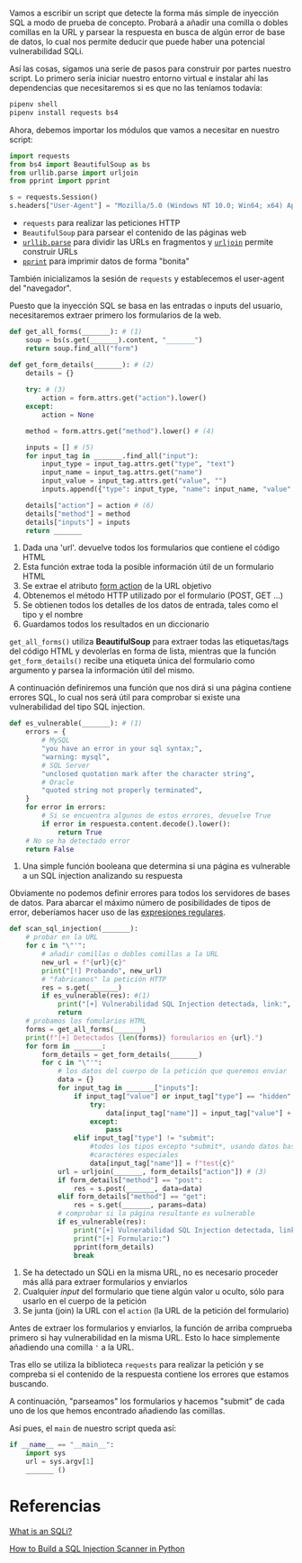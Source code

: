 Vamos a escribir un script que detecte la forma más simple de inyección SQL a modo de prueba de concepto. Probará a añadir una comilla o dobles comillas en la URL y parsear la respuesta en busca de algún error de base de datos, lo cual nos permite deducir que puede haber una potencial vulnerabilidad SQLi.

Así las cosas, sigamos una serie de pasos para construir por partes nuestro script. Lo primero sería iniciar nuestro entorno virtual e instalar ahí las dependencias que necesitaremos si es que no las teníamos todavía:

```sh
pipenv shell
pipenv install requests bs4
```

Ahora, debemos importar los módulos que vamos a necesitar en nuestro script:

```py
import requests
from bs4 import BeautifulSoup as bs
from urllib.parse import urljoin
from pprint import pprint

s = requests.Session()
s.headers["User-Agent"] = "Mozilla/5.0 (Windows NT 10.0; Win64; x64) AppleWebKit/537.36 (KHTML, like Gecko) Chrome/83.0.4103.106 Safari/537.36"
```

+ `requests` para realizar las peticiones HTTP
+ `BeautifulSoup` para parsear el contenido de las páginas web
+ [`urllib.parse`](https://rico-schmidt.name/pymotw-3/urllib.parse/index.html) para dividir las URLs en fragmentos y [`urljoin`](https://docs.python.org/es/3/library/urllib.parse.html#urllib.parse.urljoin) permite construir URLs
+ [`pprint`](https://docs.python.org/es/3/library/pprint.html) para imprimir datos de forma "bonita"

También inicializamos la sesión de `requests` y establecemos el user-agent del "navegador".

Puesto que la inyección SQL se basa en las entradas o inputs del usuario, necesitaremos extraer primero los formularios de la web. 

```python
def get_all_forms(_______): # (1)
    soup = bs(s.get(_______).content, "_______")
    return soup.find_all("form")

def get_form_details(_______): # (2)    
    details = {}
       
    try: # (3)
        action = form.attrs.get("action").lower()
    except:
        action = None

    method = form.attrs.get("method").lower() # (4)

    inputs = [] # (5)
    for input_tag in _______.find_all("input"):
        input_type = input_tag.attrs.get("type", "text")
        input_name = input_tag.attrs.get("name")
        input_value = input_tag.attrs.get("value", "")
        inputs.append({"type": input_type, "name": input_name, "value": input_value})

    details["action"] = action # (6)
    details["method"] = method
    details["inputs"] = inputs
    return _______
```

1. Dada una 'url'. devuelve todos los formularios  que contiene el código HTML
2. Esta función extrae toda la posible información útil de un formulario HTML
3. Se extrae el atributo [form action](https://www.w3schools.com/tags/att_form_action.asp) de la URL objetivo
4. Obtenemos el método HTTP utilizado por el formulario (POST, GET ...)
5. Se obtienen todos los detalles de los datos de entrada, tales como el tipo y el nombre
6. Guardamos todos los resultados en un diccionario

`get_all_forms()` utiliza **BeautifulSoup** para extraer todas las etiquetas/tags del código HTML y devolerlas en forma de lista, mientras que la función `get_form_details()` recibe una etiqueta única del formulario como argumento y parsea la información útil del mismo.

A continuación definiremos una función que nos dirá si una página contiene errores SQL, lo cual nos será útil para comprobar si existe una vulnerabilidad del tipo SQL injection.


```python
def es_vulnerable(_______): # (1)
    errors = { 
        # MySQL
        "you have an error in your sql syntax;",
        "warning: mysql",
        # SQL Server
        "unclosed quotation mark after the character string",
        # Oracle
        "quoted string not properly terminated",
    }
    for error in errors: 
        # Si se encuentra algunos de estos errores, devuelve True
        if error in respuesta.content.decode().lower():
            return True
    # No se ha detectado error
    return False
```

1. Una simple función booleana que determina si una página es vulnerable a un SQL injection analizando su respuesta
   
Obviamente no podemos definir errores para todos los servidores de bases de datos. Para abarcar el máximo número de posibilidades de tipos de error, deberíamos hacer uso de las [expresiones regulares](https://www.adictosaltrabajo.com/2015/01/29/regexsam/).

```python
def scan_sql_injection(_______):
    # probar en la URL
    for c in "\"'":
        # añadir comillas o dobles comillas a la URL
        new_url = f"{url}{c}"
        print("[!] Probando", new_url)
        # "fabricamos" la petición HTTP
        res = s.get(_______)
        if es_vulnerable(res): #(1)
            print("[+] Vulnerabilidad SQL Injection detectada, link:", _______)
            return
    # probamos los fomularios HTML
    forms = get_all_forms(_______)
    print(f"[+] Detectados {len(forms)} formularios en {url}.")
    for form in _______:
        form_details = get_form_details(_______)
        for c in "\"'":
            # los datos del cuerpo de la petición que queremos enviar
            data = {}
            for input_tag in _______["inputs"]:
                if input_tag["value"] or input_tag["type"] == "hidden": # (2)
                    try:
                        data[input_tag["name"]] = input_tag["value"] + c
                    except:
                        pass
                elif input_tag["type"] != "submit":
                    #todos los tipos excepto *submit*, usando datos basura como 
                    #caractéres especiales
                    data[input_tag["name"]] = f"test{c}"
            url = urljoin(_______, form_details["action"]) # (3)
            if form_details["method"] == "post":
                res = s.post(_______, data=data)
            elif form_details["method"] == "get":
                res = s.get(_______, params=data)
            # comprobar si la página resultante es vulnerable
            if es_vulnerable(res):
                print("[+] Vulnerabilidad SQL Injection detectada, link", url)
                print("[+] Formulario:")
                pprint(form_details)
                break   
```

1. Se ha detectado un SQLi en la misma URL, no es necesario proceder más allá para extraer formularios y enviarlos
2. Cualquier *input* del formulario que tiene algún valor u oculto, sólo para usarlo en el cuerpo de la petición
3.  Se junta (join) la URL con el `action` (la URL de la petición del formulario)
   
Antes de extraer los formularios y enviarlos, la función de arriba comprueba primero si hay vulnerabilidad en la misma URL. Esto lo hace simplemente añadiendo una comilla `'` a la URL.

Tras ello se utiliza la biblioteca `requests` para realizar la petición y se compreba si el contenido de la respuesta contiene los errores que estamos buscando.

A continuación, "parseamos" los formularios y hacemos "submit" de cada uno de los que hemos encontrado añadiendo las comillas.

Así pues, el `main` de nuestro script queda así:

```python
if __name__ == "__main__":
    import sys
    url = sys.argv[1]
    _______ ()
```







# Referencias

[What is an SQLi?](https://portswigger.net/web-security/sql-injection)

[How to Build a SQL Injection Scanner in Python](https://www.thepythoncode.com/article/sql-injection-vulnerability-detector-in-python)

